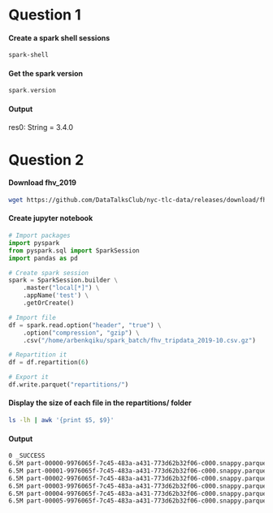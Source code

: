 # Question 1

#### Create a spark shell sessions

```bash
spark-shell
```

#### Get the spark version

```scala
spark.version
```

#### Output
res0: String = 3.4.0

# Question 2

#### Download fhv_2019
```bash
wget https://github.com/DataTalksClub/nyc-tlc-data/releases/download/fhv/fhv_tripdata_2019-10.csv.gz
```

#### Create jupyter notebook
```python
# Import packages
import pyspark
from pyspark.sql import SparkSession
import pandas as pd

# Create spark session
spark = SparkSession.builder \
    .master("local[*]") \
    .appName('test') \
    .getOrCreate()

# Import file
df = spark.read.option("header", "true") \
    .option("compression", "gzip") \
    .csv("/home/arbenkqiku/spark_batch/fhv_tripdata_2019-10.csv.gz")

# Repartition it
df = df.repartition(6)

# Export it
df.write.parquet("repartitions/")
```

#### Display the size of each file in the repartitions/ folder
```bash
ls -lh | awk '{print $5, $9}'
```

#### Output
```bash
0 _SUCCESS
6.5M part-00000-9976065f-7c45-483a-a431-773d62b32f06-c000.snappy.parquet
6.5M part-00001-9976065f-7c45-483a-a431-773d62b32f06-c000.snappy.parquet
6.5M part-00002-9976065f-7c45-483a-a431-773d62b32f06-c000.snappy.parquet
6.5M part-00003-9976065f-7c45-483a-a431-773d62b32f06-c000.snappy.parquet
6.5M part-00004-9976065f-7c45-483a-a431-773d62b32f06-c000.snappy.parquet
6.5M part-00005-9976065f-7c45-483a-a431-773d62b32f06-c000.snappy.parquet
```